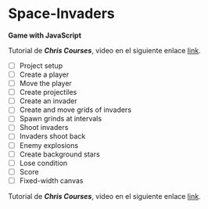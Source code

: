 # Space-Invaders

**Game with JavaScript**

Tutorial de ***Chris Courses***, video en el siguiente enlace [link](https://www.youtube.com/watch?v=MCVU0w73uKI&list=WL&index=9&t=21s&ab_channel=ChrisCourses).

* [ ] Project setup
* [ ] Create a player
* [ ] Move the player
* [ ] Create projectiles
* [ ] Create an invader
* [ ] Create and move grids of invaders
* [ ] Spawn grinds at intervals
* [ ] Shoot invaders
* [ ] Invaders shoot back
* [ ] Enemy explosions
* [ ] Create background stars
* [ ] Lose condition
* [ ] Score
* [ ] Fixed-width canvas

Tutorial de ***Chris Courses***, video en el siguiente enlace [link](https://www.youtube.com/watch?v=MCVU0w73uKI&list=WL&index=9&t=21s&ab_channel=ChrisCourses).
